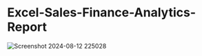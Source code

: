 # Excel-Sales-Finance-Analytics-Report

![Screenshot 2024-08-12 225028](https://github.com/user-attachments/assets/4f9c32cf-ae62-42c1-926c-af8e846b424b)
